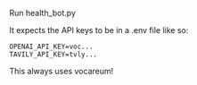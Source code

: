 Run health_bot.py

It expects the API keys to be in a .env file like so: 
```
OPENAI_API_KEY=voc...
TAVILY_API_KEY=tvly...
```

This always uses vocareum!